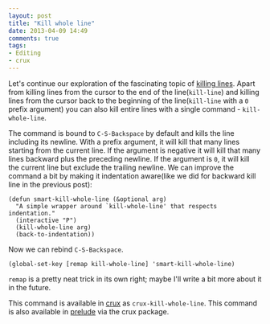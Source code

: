 ```yaml
---
layout: post
title: "Kill whole line"
date: 2013-04-09 14:49
comments: true
tags:
- Editing
- crux
---
```


Let's continue our exploration of the fascinating topic of
[killing lines](/blog/2013/04/08/kill-line-backward/). Apart from
killing lines from the cursor to the end of the line(`kill-line`) and
killing lines from the cursor back to the beginning of the
line(`kill-line` with a `0` prefix argument) you can also kill entire
lines with a single command - `kill-whole-line`.

The command is bound to `C-S-Backspace` by default and kills the line
including its newline. With a prefix argument, it will kill that many
lines starting from the current line. If the argument is negative it
will kill that many lines backward plus the preceding newline. If the
argument is `0`, it will kill the current line but exclude the
trailing newline. We can improve the command a bit by making it
indentation aware(like we did for backward kill line in the previous post):

``` elisp
(defun smart-kill-whole-line (&optional arg)
  "A simple wrapper around `kill-whole-line' that respects indentation."
  (interactive "P")
  (kill-whole-line arg)
  (back-to-indentation))
```

Now we can rebind `C-S-Backspace`.

``` elisp
(global-set-key [remap kill-whole-line] 'smart-kill-whole-line)
```

`remap` is a pretty neat trick in its own right; maybe I'll write a
bit more about it in the future.

This command is available in [crux](https://github.com/bbatsov/crux) as
`crux-kill-whole-line`. This command is also available in
[prelude](https://github.com/bbatsov/prelude) via the crux package.
